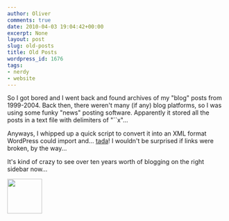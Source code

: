 ```yaml
---
author: Oliver
comments: true
date: 2010-04-03 19:04:42+00:00
excerpt: None
layout: post
slug: old-posts
title: Old Posts
wordpress_id: 1676
tags:
- nerdy
- website
---
```


So I got bored and I went back and found archives of my "blog" posts from 1999-2004.  Back then, there weren't many (if any) blog platforms, so I was using some funky "news" posting software.  Apparently it stored all the posts in a text file with delimiters of "``x"...

Anyways, I whipped up a quick script to convert it into an XML format WordPress could import and... <a href="http://www.owiber.com/category/oldpost/?order=ASC">tada</a>!  I wouldn't be surprised if links were broken, by the way...

It's kind of crazy to see over ten years worth of blogging on the right sidebar now...

<a href="http://www.owiber.com/?attachment_id=1677" rel="attachment wp-att-1677"><img src="http://www.owiber.com/wp-content/uploads/2010/04/Photo-on-2010-04-03-at-14.03-80x80.jpg" alt="" title="Photo on 2010-04-03 at 14.03" width="80" height="80" class="alignnone size-thumbnail wp-image-1677" /></a>

